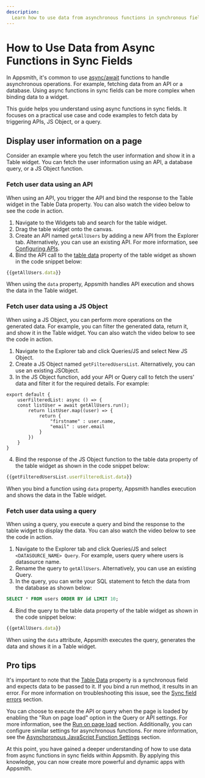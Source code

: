 ```yaml
---
description:
  Learn how to use data from asynchronous functions in synchronous fields in Appsmith to build efficient apps.
---
```


# How to Use Data from Async Functions in Sync Fields
In Appsmith, it's common to use [async/await](/core-concepts/writing-code/javascript-promises#asyncawait)  functions to handle asynchronous operations. For example, fetching data from an API or a database. Using async functions in sync fields can be more complex when binding data to a widget.

 <VideoEmbed host="youtube" videoId="yn_8gs5w04g" title="Using data from Async function in Synchronous Field" caption="Using data from Async function in Synchronous Field"/> 

This guide helps you understand using async functions in sync fields. It focuses on a practical use case and code examples to fetch data by triggering APIs,  JS Object, or a query.

## Display user information on a page

Consider an example where you fetch the user information and show it in a Table widget. You can fetch the user information using an API, a database query, or a JS Object function.

### Fetch user data using an API

 When using an API, you trigger the API and bind the response to the Table widget in the Table Data property. You can also watch the video below to see the code in action.

<VideoEmbed host="youtube" videoId="iYZV9DPnugY" title="Fetch user data using an API" caption="Fetch user data using an API"/>  

1. Navigate to the Widgets tab and search for the table widget.
2. Drag the table widget onto the canvas.
3. Create an API named `getAllUsers` by adding a new API from the Explorer tab. Alternatively, you can use an existing API. For more information, see [Configuring APIs](/core-concepts/connecting-to-data-sources/authentication/connect-to-apis).
4. Bind the API call to the [table data](/reference/widgets/table#table-data) property of the table widget as shown in the code snippet below: 
```javascript
{{getAllUsers.data}}
```
When using the `data` property, Appsmith handles API execution and shows the data in the Table widget.

### Fetch user data using a JS Object

When using a JS Object, you can perform more operations on the generated data. For example, you can filter the generated data, return it, and show it in the Table widget. You can also watch the video below to see the code in action.

 <VideoEmbed host="youtube" videoId="8mVQS6uaR6M" title="Fetch user data using a JS Object" caption="Fetch user data using a JS Object"/>  


1. Navigate to the Explorer tab and click Queries/JS and select New JS Object.
2. Create a JS Object named `getFilteredUsersList`. Alternatively, you can use an existing JSObject.
3. In the JS Object function, add your API or Query call to fetch the users' data and filter it for the required details. For example:

```
export default {
	userFilteredList: async () => {
	const listUser = await getAllUsers.run();
		return listUser.map((user) => {
			return {
				"firstname" : user.name,
				"email" : user.email
			}
		})		
	}
}
```
4. Bind the response of the JS Object function to the table data property of the table widget as shown in the code snippet below:
```javascript
{{getFilteredUsersList.userFilteredList.data}}
```
When you bind a function using `data` property, Appsmith handles execution and shows the data in the Table widget.

### Fetch user data using a query

When using a query, you execute a query and bind the response to the table widget to display the data. You can also watch the video below to see the code in action.

 <VideoEmbed host="youtube" videoId="hqkI0h7DQ-s" title="Using a Query" caption="Using a Query"/>  


1. Navigate to the Explorer tab and click Queries/JS and select `<DATASOURCE_NAME> Query`. For example, users query where users is datasource name.
2. Rename the query to `getAllUsers`. Alternatively, you can use an existing Query.
3. In the query, you can write your SQL statement to fetch the data from the database as shown below:
```sql
SELECT * FROM users ORDER BY id LIMIT 10;
```
4. Bind the query to the table data property of the table widget as shown in the code snippet below:
```javascript
{{getAllUsers.data}}
```
When using the `data` attribute, Appsmith executes the query, generates the data and shows it in a Table widget.

## Pro tips
It's important to note that the [Table Data](/reference/widgets/table#table-data) property is a synchronous field and expects data to be passed to it. If you bind a run method, it results in an error. For more information on troubleshooting this issue, see the [Sync field errors](/help-and-support/troubleshooting-guide/widget-errors#sync-field-error.) section.

You can choose to execute the API or query when the page is loaded by enabling the "Run on page load" option in the Query or API settings. For more information, see the [Run on page load](/core-concepts/data-access-and-binding/querying-a-database/query-settings#run-query-on-page-load) section. Additionally, you can configure similar settings for asynchronous functions. For more information, see the [Asynchoronous JavaScript Function Settings](/core-concepts/writing-code/javascript-editor-beta/asynchronous-javascript-function-settings) section.

At this point, you have gained a deeper understanding of how to use data from async functions in sync fields within Appsmith. By applying this knowledge, you can now create more powerful and dynamic apps with Appsmith.